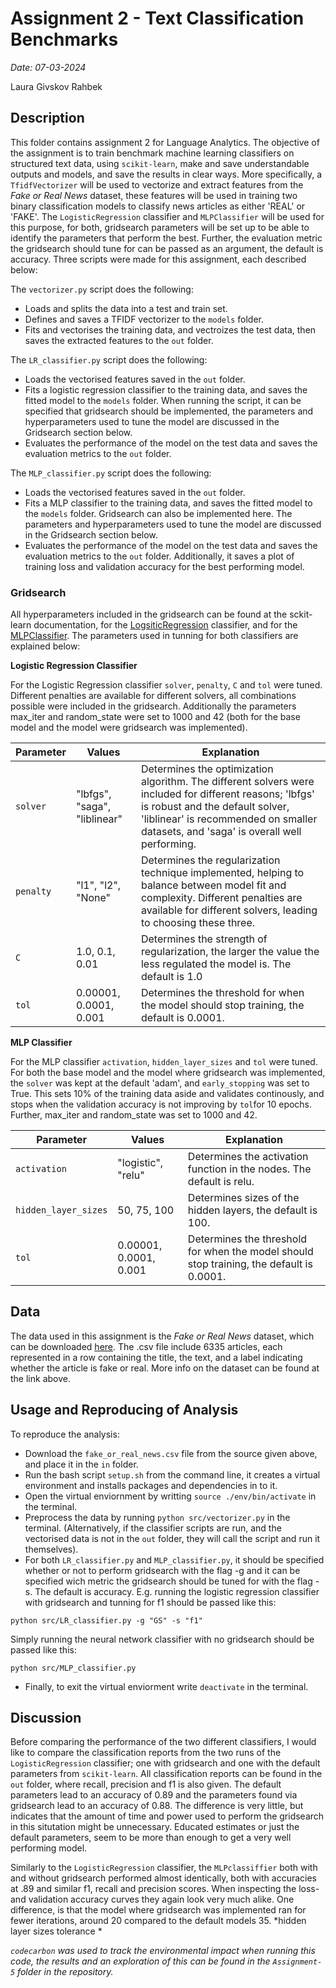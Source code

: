 # Assignment 2 - Text Classification Benchmarks

*Date: 07-03-2024*

Laura Givskov Rahbek 

## Description 

This folder contains assignment 2 for Language Analytics. The objective of the assignment is to train benchmark machine learning classifiers on structured text data, using ```scikit-learn```, make and save understandable outputs and models, and save the results in clear ways. More specifically, a ```TfidfVectorizer``` will be used to vectorize and extract features from the *Fake or Real News* dataset, these features will be used in training two binary classification models to classify news articles as either 'REAL' or 'FAKE'. The ```LogisticRegression``` classifier and ```MLPClassifier``` will be used for this purpose, for both, gridsearch parameters will be set up to be able to identify the parameters that perform the best. Further, the evaluation metric the gridsearch should tune for can be passed as an argument, the default is accuracy. Three scripts were made for this assignment, each described below: 

The ```vectorizer.py``` script does the following: 
- Loads and splits the data into a test and train set. 
- Defines and saves a TFIDF vectorizer to the ```models``` folder. 
- Fits and vectorises the training data, and vectroizes the test data, then saves the extracted features to the ```out``` folder.

The ```LR_classifier.py``` script does the following: 
- Loads the vectorised features saved in the ```out``` folder. 
- Fits a logistic regression classifier to the training data, and saves the fitted model to the ```models``` folder. When running the script, it can be specified that gridsearch should be implemented, the parameters and hyperparameters used to tune the model are discussed in the Gridsearch section below.
- Evaluates the performance of the model on the test data and saves the evaluation metrics to the ```out``` folder. 

The ```MLP_classifier.py``` script does the following: 
- Loads the vectorised features saved in the ```out``` folder. 
- Fits a MLP classifier to the training data, and saves the fitted model to the ```models``` folder. Gridsearch can also be implemented here. The parameters and hyperparameters used to tune the model are discussed in the Gridsearch section below. 
- Evaluates the performance of the model on the test data and saves the evaluation metrics to the ```out``` folder. Additionally, it saves a plot of training loss and validation accuracy for the best performing model. 

### Gridsearch

All hyperparameters included in the gridsearch can be found at the sckit-learn documentation, for the [LogsiticRegression](https://scikit-learn.org/stable/modules/generated/sklearn.linear_model.LogisticRegression.html) classifier, and for the [MLPClassifier](https://scikit-learn.org/stable/modules/generated/sklearn.neural_network.MLPClassifier.html). The parameters used in tunning for both classifiers are explained below: 

**Logistic Regression Classifier**

For the Logistic Regression classifier ```solver```, ```penalty```, ```C``` and ```tol``` were tuned. Different penalties are available for different solvers, all combinations possible were included in the gridsearch. Additionally the parameters max_iter and random_state were set to 1000 and 42 (both for the base model and the model were gridsearch was implemented). 

|Parameter|Values|Explanation|
|---------|------|-----------|
|```solver```|"lbfgs", "saga", "liblinear"| Determines the optimization algorithm. The different solvers were included for different reasons; 'lbfgs' is robust and the default solver, 'liblinear' is recommended on smaller datasets, and 'saga' is overall well performing. |
|```penalty```|"l1", "l2", "None"|Determines the regularization technique implemented, helping to balance between model fit and complexity. Different penalties are available for different solvers, leading to choosing these three. |
|```C``` | 1.0, 0.1, 0.01|Determines the strength of regularization, the larger the value the less regulated the model is. The default is 1.0 |
| ```tol```|0.00001, 0.0001, 0.001|Determines the threshold for when the model should stop training, the default is 0.0001. |

**MLP Classifier**

For the MLP classifier ```activation```, ```hidden_layer_sizes``` and ```tol``` were tuned. For both the base model and the model where gridsearch was implemented, the ```solver``` was kept at the default 'adam', and ```early_stopping``` was set to True. This sets 10% of the training data aside and validates continously, and stops when the validation accuracy is not improving by ```tol```for 10 epochs. Further, max_iter and random_state was set to 1000 and 42. 

|Parameter|Values|Explanation|
|---------|------|-----------|
|```activation```|"logistic", "relu"|Determines the activation function in the nodes. The default is relu. |
|```hidden_layer_sizes```|50, 75, 100|Determines sizes of the hidden layers, the default is 100. |
| ```tol```|0.00001, 0.0001, 0.001|Determines the threshold for when the model should stop training, the default is 0.0001. |


## Data

The data used in this assignment is the *Fake or Real News* dataset, which can be downloaded [here](https://www.kaggle.com/datasets/jillanisofttech/fake-or-real-news). The .csv file include 6335 articles, each represented in a row containing the title, the text, and a label indicating whether the article is fake or real. More info on the dataset can be found at the link above. 

## Usage and Reproducing of Analysis 

To reproduce the analysis: 
- Download the ```fake_or_real_news.csv``` file from the source given above, and place it in the ```in``` folder.
- Run the bash script ```setup.sh``` from the command line, it creates a virtual environment and installs packages and dependencies in to it.
- Open the virtual enviornment by writting ```source ./env/bin/activate``` in the terminal. 
- Preprocess the data by running ```python src/vectorizer.py``` in the terminal. (Alternatively, if the classifier scripts are run, and the vectorised data is not in the ```out``` folder, they will call the script and run it themselves). 
- For both ```LR_classifier.py``` and ```MLP_classifier.py```, it should be specified whether or not to perform gridsearch with the flag -g and it can be specified wich metric the gridsearch should be tuned for with the flag -s. The default is accuracy. E.g. running the logistic regression classifier with gridsearch and tunning for f1 should be passed like this: 

```
python src/LR_classifier.py -g "GS" -s "f1"
```

Simply running the neural network classifier with no gridsearch should be passed like this: 

```
python src/MLP_classifier.py
```

- Finally, to exit the virtual enviorment write ```deactivate``` in the terminal. 

## Discussion 

Before comparing the performance of the two different classifiers, I would like to compare the classification reports from the two runs of the ```LogisticRegression``` classifier; one with gridsearch and one with the default parameters from ```scikit-learn```. All classification reports can be found in the ```out``` folder, where recall, precision and f1 is also given. The default parameters lead to an accuracy of 0.89 and the parameters found via gridsearch lead to an accuracy of 0.88. The difference is very little, but indicates that the amount of time and power used to perform the gridsearch in this situtation might be unnecessary. Educated estimates or just the default parameters, seem to be more than enough to get a very well performing model. 

Similarly to the ```LogisticRegression``` classifier, the ```MLPclassiffier``` both with and without gridsearch performed almost identically, both with accuracies at .89 and similar f1, recall and precision scores. When inspecting the loss- and validation accuracy curves they again look very much alike. One difference, is that the model where gridsearch was implemented ran for fewer iterations, around 20 compared to the default models 35. 
*hidden layer sizes
tolerance *

*```codecarbon``` was used to track the environmental impact when running this code, the results and an exploration of this can be found in the ```Assignment-5``` folder in the repository.*
